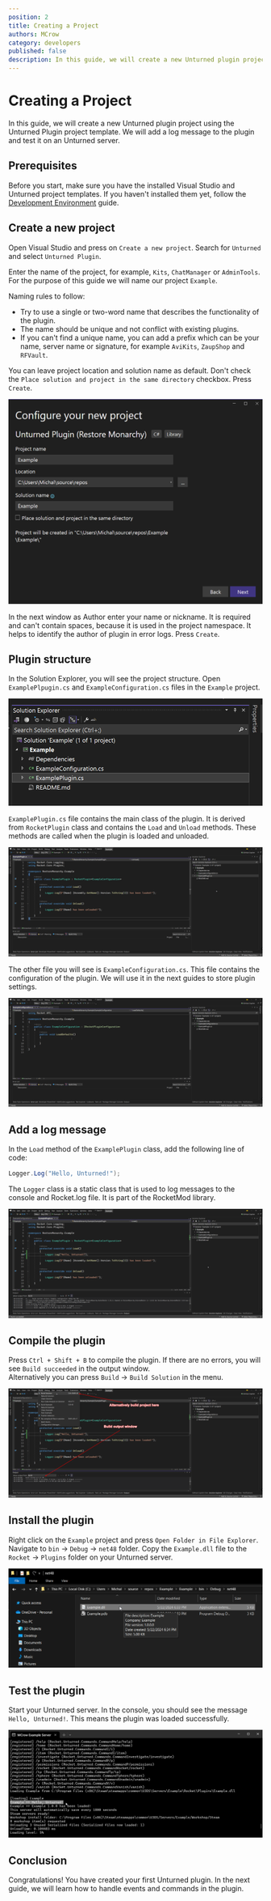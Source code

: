 ```yaml
---
position: 2
title: Creating a Project
authors: MCrow
category: developers
published: false
description: In this guide, we will create a new Unturned plugin project using the Unturned Plugin project template. We will add a log message to the plugin and test it on an Unturned server.
---
```


# Creating a Project
In this guide, we will create a new Unturned plugin project using the Unturned Plugin project template. We will add a log message to the plugin and test it on an Unturned server.

## Prerequisites
Before you start, make sure you have the installed Visual Studio and Unturned project templates. If you haven't installed them yet, follow the [Development Environment](development-environment) guide.


## Create a new project
Open Visual Studio and press on `Create a new project`. Search for `Unturned` and select `Unturned Plugin`.  

Enter the name of the project, for example, `Kits`, `ChatManager` or `AdminTools`. For the purpose of this guide we will name our project `Example`.

Naming rules to follow:
   * Try to use a single or two-word name that describes the functionality of the plugin.
   * The name should be unique and not conflict with existing plugins.
   * If you can't find a unique name, you can add a prefix which can be your name, server name or signature, for example `AviKits`, `ZaupShop` and `RFVault`.

You can leave project location and solution name as default. Don't check the `Place solution and project in the same directory` checkbox. Press `Create`.  

![](assets/configure_project.png)

In the next window as Author enter your name or nickname. It is required and can't contain spaces, because it is used in the project namespace. It helps to identify the author of plugin in error logs. Press `Create`.

## Plugin structure
In the Solution Explorer, you will see the project structure. Open `ExamplePlpugin.cs` and `ExampleConfiguration.cs` files in the `Example` project.  

![](assets/solution_explorer.png)

`ExamplePlugin.cs` file contains the main class of the plugin. It is derived from `RocketPlugin` class and contains the `Load` and `Unload` methods. These methods are called when the plugin is loaded and unloaded.

![](assets/plugin_file.png)

The other file you will see is `ExampleConfiguration.cs`. This file contains the configuration of the plugin. We will use it in the next guides to store plugin settings.

![](assets/configuration_file.png)

## Add a log message
In the `Load` method of the `ExamplePlugin` class, add the following line of code:
```cs
Logger.Log("Hello, Unturned!");
```
The `Logger` class is a static class that is used to log messages to the console and Rocket.log file. It is part of the RocketMod library.

![](assets/add_log_message.png)

## Compile the plugin
Press `Ctrl + Shift + B` to compile the plugin. If there are no errors, you will see `Build succeeded` in the output window.  
Alternatively you can press `Build` -> `Build Solution` in the menu.

![](assets/build.png)

## Install the plugin
Right click on the `Example` project and press `Open Folder in File Explorer`. Navigate to `bin` -> `Debug` -> `net48` folder. Copy the `Example.dll` file to the `Rocket` -> `Plugins` folder on your Unturned server. 

![](assets/copy_dll.png)

## Test the plugin
Start your Unturned server. In the console, you should see the message `Hello, Unturned!`. This means the plugin was loaded successfully.

![](assets/console_message.png)

## Conclusion
Congratulations! You have created your first Unturned plugin. In the next guide, we will learn how to handle events and commands in the plugin.
